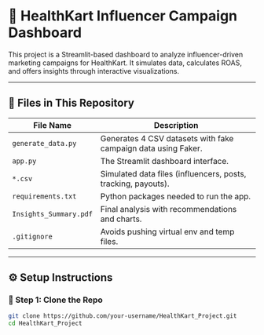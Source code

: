 # 🧠 HealthKart Influencer Campaign Dashboard

This project is a Streamlit-based dashboard to analyze influencer-driven marketing campaigns for HealthKart. It simulates data, calculates ROAS, and offers insights through interactive visualizations.

---

## 📂 Files in This Repository

| File Name            | Description                                  |
|----------------------|----------------------------------------------|
| `generate_data.py`   | Generates 4 CSV datasets with fake campaign data using Faker. |
| `app.py`             | The Streamlit dashboard interface.           |
| `*.csv`              | Simulated data files (influencers, posts, tracking, payouts). |
| `requirements.txt`   | Python packages needed to run the app.       |
| `Insights_Summary.pdf` | Final analysis with recommendations and charts. |
| `.gitignore`         | Avoids pushing virtual env and temp files.   |

---

## ⚙️ Setup Instructions

### 🔧 Step 1: Clone the Repo

```bash
git clone https://github.com/your-username/HealthKart_Project.git
cd HealthKart_Project
